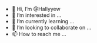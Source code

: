 - 👋 Hi, I’m @Hallyyew
- 👀 I’m interested in ...
- 🌱 I’m currently learning ...
- 💞️ I’m looking to collaborate on ...
- 📫 How to reach me ...

<!---
Hallyyew/Hallyyew is a ✨ special ✨ repository because its `README.md` (this file) appears on your GitHub profile.
You can click the Preview link to take a look at your changes.
--->
